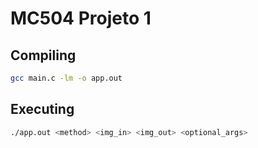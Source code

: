 # MC504 Projeto 1

## Compiling

~~~bash
gcc main.c -lm -o app.out
~~~

## Executing

~~~bash
./app.out <method> <img_in> <img_out> <optional_args>
~~~
